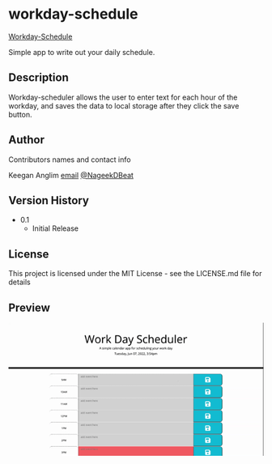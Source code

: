 # workday-schedule

[Workday-Schedule](https://guitarkeegan.github.io/workday-schedule/)

Simple app to write out your daily schedule.

## Description

Workday-scheduler allows the user to enter text for each hour of the workday, and saves the data to local storage
after they click the save button.

## Author

Contributors names and contact info

Keegan Anglim
[email](mailto:keegananglim@gmail.com)
[@NageekDBeat](https://twitter.com/nageekdbeat)

## Version History

* 0.1
    * Initial Release

## License

This project is licensed under the MIT License - see the LICENSE.md file for details

## Preview

![Preview](./assets/WorkdayScheduler.gif)